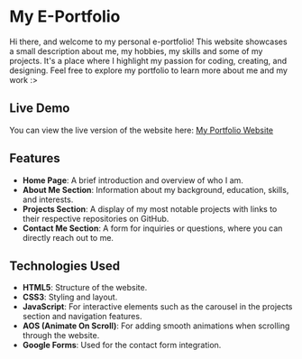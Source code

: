 # My E-Portfolio

Hi there, and welcome to my personal e-portfolio! This website showcases a small description about me, my hobbies, my skills and some of my projects. It's a place where I highlight my passion for coding, creating, and designing. Feel free to explore my portfolio to learn more about me and my work :>

## Live Demo

You can view the live version of the website here: [My Portfolio Website](https://shai290.github.io/ePortfolio/)

## Features

- **Home Page**: A brief introduction and overview of who I am.
- **About Me Section**: Information about my background, education, skills, and interests.
- **Projects Section**: A display of my most notable projects with links to their respective repositories on GitHub.
- **Contact Me Section**: A form for inquiries or questions, where you can directly reach out to me.

## Technologies Used

- **HTML5**: Structure of the website.
- **CSS3**: Styling and layout.
- **JavaScript**: For interactive elements such as the carousel in the projects section and navigation features.
- **AOS (Animate On Scroll)**: For adding smooth animations when scrolling through the website.
- **Google Forms**: Used for the contact form integration.